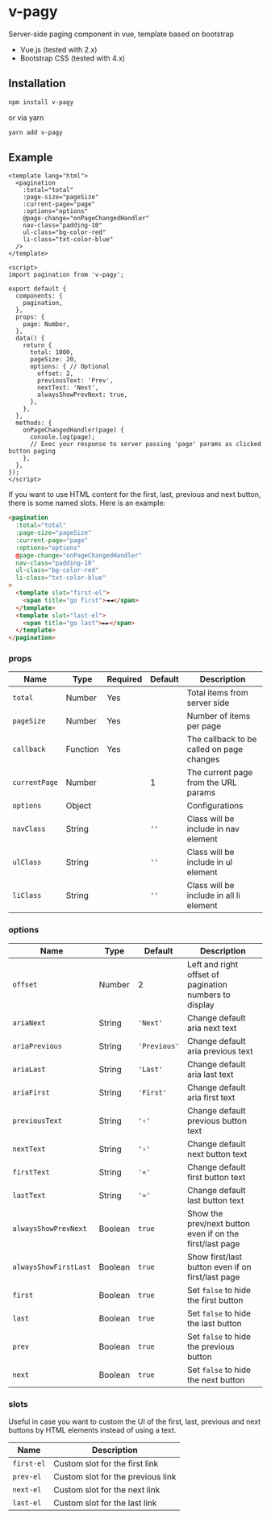 # v-pagy

Server-side paging component in vue, template based on bootstrap

- Vue.js (tested with 2.x)
- Bootstrap CSS (tested with 4.x)

## Installation
```sh
npm install v-pagy
```
or via yarn
```sh
yarn add v-pagy
```

## Example
```vue
<template lang="html">
  <pagination
    :total="total"
    :page-size="pageSize"
    :current-page="page"
    :options="options"
    @page-change="onPageChangedHandler"
    nav-class="padding-10"
    ul-class="bg-color-red"
    li-class="txt-color-blue"
  />
</template>

<script>
import pagination from 'v-pagy';

export default {
  components: {
    pagination,
  },
  props: {
    page: Number,
  },
  data() {
    return {
      total: 1000,
      pageSize: 20,
      options: { // Optional
        offset: 2,
        previousText: 'Prev',
        nextText: 'Next',
        alwaysShowPrevNext: true,
      },
    },
  },
  methods: {
    onPageChangedHandler(page) {
      console.log(page);
      // Exec your response to server passing 'page' params as clicked button paging
    },
  },
});
</script>
```

If you want to use HTML content for the first, last, previous and next button, there is some named slots. Here is an example:

```html
<pagination
  :total="total"
  :page-size="pageSize"
  :current-page="page"
  :options="options"
  @page-change="onPageChangedHandler"
  nav-class="padding-10"
  ul-class="bg-color-red"
  li-class="txt-color-blue"
>
  <template slot="first-el">
    <span title="go first">◄◄</span>
  </template>
  <template slot="last-el">
    <span title="go last">►►</span>
  </template>
</pagination>
```

### props
| Name | Type | Required | Default | Description |
|---|---|---|---|---|
| `total` | Number | Yes |  | Total items from server side |
| `pageSize` | Number | Yes |  | Number of items per page |
| `callback` | Function | Yes |  | The callback to be called on page changes |
| `currentPage` | Number |  | 1 | The current page from the URL params |
| `options` | Object |  |  | Configurations |
| `navClass` | String |  | `''` | Class will be include in nav element |
| `ulClass` | String |  | `''` | Class will be include in ul element |
| `liClass` | String |  | `''` | Class will be include in all li element |

### options
| Name | Type | Default | Description |
|---|---|---|---|
| `offset` | Number | 2 | Left and right offset of pagination numbers to display |
| `ariaNext` | String | `'Next'` | Change default aria next text |
| `ariaPrevious` | String | `'Previous'` | Change default aria previous text |
| `ariaLast` | String | `'Last'` | Change default aria last text |
| `ariaFirst` | String | `'First'` | Change default aria first text |
| `previousText` | String | `'‹'` | Change default previous button text |
| `nextText` | String | `'›'` | Change default next button text |
| `firstText` | String | `'«'` | Change default first button text |
| `lastText` | String | `'»'` | Change default last button text |
| `alwaysShowPrevNext` | Boolean | `true` | Show the prev/next button even if on the first/last page |
| `alwaysShowFirstLast` | Boolean | `true` | Show first/last button even if on first/last page |
| `first` | Boolean | `true` | Set `false` to hide the first button |
| `last` | Boolean | `true` | Set `false` to hide the last button |
| `prev` | Boolean | `true` | Set `false` to hide the previous button |
| `next` | Boolean | `true` | Set `false` to hide the next button |

### slots
Useful in case you want to custom the UI of the first, last, previous and next buttons by HTML elements instead of using a text.

| Name | Description |
|---|---|
| `first-el` | Custom slot for the first link |
| `prev-el` | Custom slot for the previous link |
| `next-el` | Custom slot for the next link |
| `last-el` | Custom slot for the last link |
